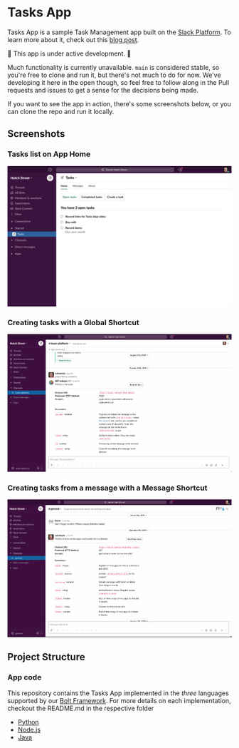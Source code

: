 # Tasks App

Tasks App is a sample Task Management app built on the [Slack Platform](https://api.slack.com). To learn more about it, check out this [blog post](https://slack.com/intl/en-ie/blog/developers/sharpen-development-skills-tasks-app).

🚨 This app is under active development. 🚨

Much functionality is currently unavailable. `main` is considered stable, so you're free to clone and run it, but there's not much to do for now. We've developing it here in the open though, so feel free to follow along in the Pull requests and issues to get a sense for the decisions being made.

If you want to see the app in action, there's some screenshots below, or you can clone the repo and run it locally.
## Screenshots

### Tasks list on App Home
![Tasks list on App Home](./images/tasks-home-screen.png)

### Creating tasks with a Global Shortcut
![Creating tasks with a global shortcut](./images/tasks-shortcut.gif)

### Creating tasks from a message with a Message Shortcut
![Creating tasks from a message with a Message Shortcut](./images/tasks-message-shortcut.gif)

## Project Structure

### App code

This repository contains the Tasks App implemented in the *three* languages supported by our [Bolt Framework](https://api.slack.com/tools/bolt). For more details on each implementation, checkout the README.md in the respective folder

- [Python](./python)
- [Node.js](./nodejs)
- [Java](./java)
